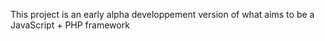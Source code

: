 This project is an early alpha developpement version of what aims to be a JavaScript + PHP framework
